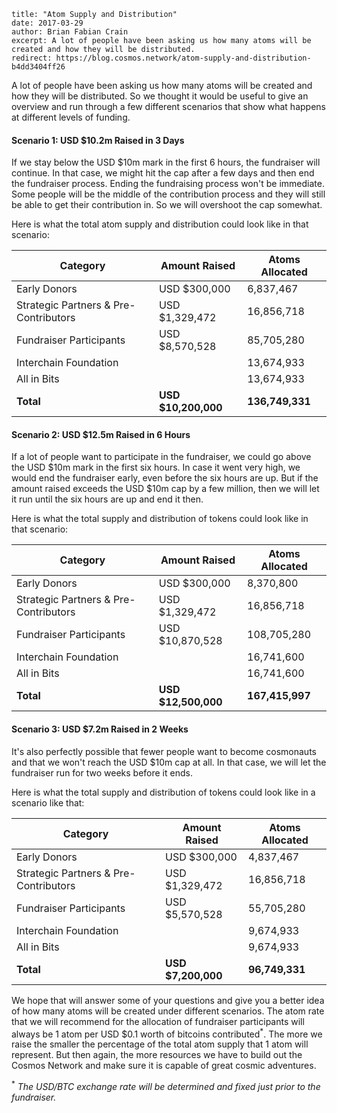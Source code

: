 ~~~
title: "Atom Supply and Distribution"
date: 2017-03-29
author: Brian Fabian Crain
excerpt: A lot of people have been asking us how many atoms will be created and how they will be distributed.
redirect: https://blog.cosmos.network/atom-supply-and-distribution-b4dd3404ff26
~~~

A lot of people have been asking us how many atoms will be created and how they
will be distributed. So we thought it would be useful to give an overview and
run through a few different scenarios that show what happens at different
levels of funding.

#### Scenario 1: USD $10.2m Raised in 3 Days  
If we stay below the USD $10m mark in the first 6 hours, the fundraiser will
continue. In that case, we might hit the cap after a few days and then end the
fundraiser process. Ending the fundraising process won't be immediate. Some
people will be the middle of the contribution process and they will still be
able to get their contribution in. So we will overshoot the cap somewhat.

Here is what the total atom supply and distribution could look like in that
scenario:

| Category                              | Amount Raised       | Atoms Allocated |
|---------------------------------------|---------------------|-----------------|
| Early Donors                          | USD $300,000        | 6,837,467       |
| Strategic Partners & Pre-Contributors | USD $1,329,472      | 16,856,718      |
| Fundraiser Participants               | USD $8,570,528      | 85,705,280      |
| Interchain Foundation                 |                     | 13,674,933      |
| All in Bits                           |                     | 13,674,933      |
| **Total**                             | **USD $10,200,000** | **136,749,331** |

#### Scenario 2: USD $12.5m Raised in 6 Hours  
If a lot of people want to participate in the fundraiser, we could go above the
USD $10m mark in the first six hours. In case it went very high, we would end
the fundraiser early, even before the six hours are up. But if the amount
raised exceeds the USD $10m cap by a few million, then we will let it run until
the six hours are up and end it then.

Here is what the total supply and distribution of tokens could look like in
that scenario:

| Category                              | Amount Raised       | Atoms Allocated |
|---------------------------------------|---------------------|-----------------|
| Early Donors                          | USD $300,000        | 8,370,800       |
| Strategic Partners & Pre-Contributors | USD $1,329,472      | 16,856,718      |
| Fundraiser Participants               | USD $10,870,528     | 108,705,280     |
| Interchain Foundation                 |                     | 16,741,600      |
| All in Bits                           |                     | 16,741,600      |
| **Total**                             | **USD $12,500,000** | **167,415,997** |

#### Scenario 3: USD $7.2m Raised in 2 Weeks  
It's also perfectly possible that fewer people want to become cosmonauts and
that we won't reach the USD $10m cap at all. In that case, we will let the
fundraiser run for two weeks before it ends.

Here is what the total supply and distribution of tokens could look like in a
scenario like that:

| Category                              | Amount Raised       | Atoms Allocated |
|---------------------------------------|---------------------|-----------------|
| Early Donors                          | USD $300,000        | 4,837,467       |
| Strategic Partners & Pre-Contributors | USD $1,329,472      | 16,856,718      |
| Fundraiser Participants               | USD $5,570,528      | 55,705,280      |
| Interchain Foundation                 |                     | 9,674,933       |
| All in Bits                           |                     | 9,674,933       |
| **Total**                             | **USD $7,200,000**  | **96,749,331**  |

We hope that will answer some of your questions and give you a better idea of
how many atoms will be created under different scenarios. The atom rate that we
will recommend for the allocation of fundraiser participants will always be 1
atom per USD $0.1 worth of bitcoins contributed<sup>*</sup>. The more we raise
the smaller the percentage of the total atom supply that 1 atom will represent.
But then again, the more resources we have to build out the Cosmos Network and
make sure it is capable of great cosmic adventures.

<sup>*</sup> _The USD/BTC exchange rate will be determined and fixed just prior
to the fundraiser._
